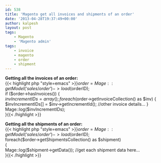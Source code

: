 ```yaml
---
id: 538
title: 'Magento get all invoices and shipments of an order'
date: '2013-04-28T19:37:49+00:00'
author: kalpesh
layout: post
tags:
    - Magento
    - 'Magento admin'
tags:
    - invoice
    - magento
    - order
    - shipment
---
```


**Getting all the invoices of an order:**  
{{< highlight php "style=emacs" >}}$order = Mage::getModel(‘sales/order’)->load($orderID);  
if ($order->hasInvoices()) {  
 $invIncrementIDs = array();  
 foreach ($order->getInvoiceCollection() as $inv) {  
 $invIncrementIDs[] = $inv->getIncrementId();  
 //other invoice details…  
 } Mage::log($invIncrementIDs);  
}{{< /highlight >}}

**Getting all the shipments of an order:**  
{{< highlight php "style=emacs" >}}$order = Mage::getModel(‘sales/order’)->load($orderID);  
foreach($order->getShipmentsCollection() as $shipment)  
{  
 Mage::log($shipment->getData()); //get each shipment data here…  
}{{< /highlight >}}
